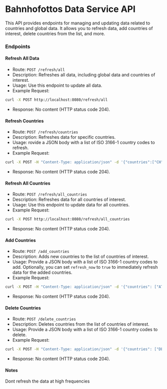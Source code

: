 # Bahnhofottos Data Service API

This API provides endpoints for managing and updating data related to countries and global data. It allows you to refresh data, add countries of interest, delete countries from the list, and more.


### Endpoints
#### Refresh All Data

- Route: `POST /refresh/all`
- Description: Refreshes all data, including global data and countries of interest.
- Usage: Use this endpoint to update all data.
- Example Request:


```sh
curl -X POST http://localhost:8080/refresh/all
```

- Response: No content (HTTP status code 204).

#### Refresh Countries

- Route: `POST /refresh/countries`
- Description: Refreshes data for specific countries.
- Usage: rovide a JSON body with a list of ISO 3166-1 country codes to refresh.
- Example Request:

```sh
curl -X POST -H "Content-Type: application/json" -d '{"countries":["CH", "DE"]}' http://localhost:8080/refresh/countries
```

- Response: No content (HTTP status code 204).

#### Refresh All Countries

- Route: `POST /refresh/all_countries`
- Description: Refreshes data for all countries of interest.
- Usage: Use this endpoint to update data for all countries.
- Example Request:

```sh
curl -X POST http://localhost:8080/refresh/all_countries
```

- Response: No content (HTTP status code 204).

#### Add Countries

- Route: `POST /add_countries`
- Description: Adds new countries to the list of countries of interest.
- Usage: Provide a JSON body with a list of ISO 3166-1 country codes to add. Optionally, you can set `refresh_now` to `true` to immediately refresh data for the added countries.
- Example Request:

```sh
curl -X POST -H "Content-Type: application/json" -d '{"countries": ["AT"], "refresh_now": true}' http://localhost:8080/add_countries
```

- Response: No content (HTTP status code 204).

#### Delete Countries

- Route: `POST /delete_countries`
- Description: Deletes countries from the list of countries of interest.
- Usage: Provide a JSON body with a list of ISO 3166-1 country codes to delete.
- Example Request:

```sh
curl -X POST -H "Content-Type: application/json" -d '{"countries": ["DE"]}' http://localhost:8080/delete_countries
```
- Response: No content (HTTP status code 204).

#### Notes
Dont refresh the data at high frequencies
